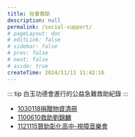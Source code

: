 ```yaml
---
title: 社會救助
description: null
permalink: /social-support/
# pageLayout: doc
# editLink: false
# sidebar: false
# prev: false
# next: false
# aside: true
createTime: 2024/11/11 11:42:16
---
```


::: tip
白玉功德會進行的公益急難救助紀錄
:::

- [1030118捐贈物資清冊](./1030118捐贈物資清冊.md)
- [1100610救助劉錦麟](./1100610救助劉錦麟.md)
- [1121115贊助彰化高中-視障音樂會](./1121115贊助彰化高中-視障音樂會.md)